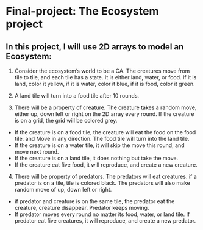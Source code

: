 # Final-project: The Ecosystem project
## In this project, I will use 2D arrays to model an Ecosystem:

1. Consider the ecosystem’s world to be a CA. The creatures move from tile to tile, and each tile has a state. It is either land, water, or food. If it is land, color it yellow, if it is water, color it blue, if it is food, color it green.
   
2. A land tile will turn into a food tile after 10 rounds.

3. There will be a property of creature. The creature takes a random move, either up, down left or right on the 2D array every round. If the creature is on a grid, the grid will be colored grey. 
- If the creature is on a food tile, the creature will eat the food on the food tile. and Move in any direction. The food tile will turn into the land tile. 
- If the creature is on a water tile, it will skip the move this round, and move next round. 
- If the creature is on a land tile, it does nothing but take the move. 
- If the creature eat five food, it will reproduce, and create a new creature.

4. There will be property of predators. The predators will eat creatures. if a predator is on a tile, tile is colored black. The predators will also make random move of up, down left or right.
- if predator and creature is on the same tile, the predator eat the creature, creature disappear. Predator keeps moving.
- If predator moves every round no matter its food, water, or land tile. 
If predator eat five creatures, it will reproduce, and create a new predator. 
